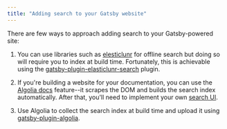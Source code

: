 ```yaml
---
title: "Adding search to your Gatsby website"
---
```


There are few ways to approach adding search to your Gatsby-powered site:

1. You can use libraries such as [elesticlunr](https://www.npmjs.com/package/elasticlunr) for offline search but doing so will require you to index at build time. Fortunately, this is achievable using the [gatsby-plugin-elasticlunr-search](https://github.com/andrew-codes/gatsby-plugin-elasticlunr-search) plugin.

2. If you're building a website for your documentation, you can use the [Algolia docs](https://www.algolia.com/doc/) feature--it  scrapes the DOM and builds the search index automatically. After that, you'll need to implement your own [search UI](https://www.algolia.com/doc/paths/build-search-ui/).

3. Use Algolia to collect the search index at build time and upload it using [gatsby-plugin-algolia](https://github.com/algolia/gatsby-plugin-algolia).
